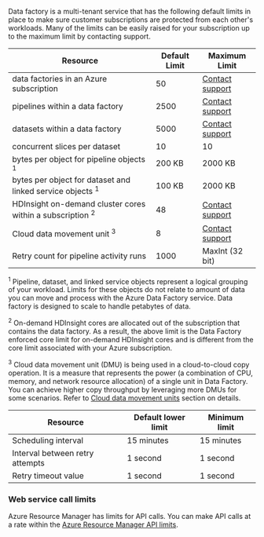 Data factory is a multi-tenant service that has the following default limits in place to make sure customer subscriptions are protected from each other's workloads. Many of the limits can be easily raised for your subscription up to the maximum limit by contacting support. 

**Resource** | **Default Limit** | **Maximum Limit**
-------- | ------------- | -------------
data factories in an Azure subscription | 50 | [Contact support](https://azure.microsoft.com/blog/2014/06/04/azure-limits-quotas-increase-requests/)
pipelines within a data factory | 2500 | [Contact support](https://azure.microsoft.com/blog/2014/06/04/azure-limits-quotas-increase-requests/)
datasets within a data factory | 5000 | [Contact support](https://azure.microsoft.com/blog/2014/06/04/azure-limits-quotas-increase-requests/)
concurrent slices per dataset | 10 | 10
bytes per object for pipeline objects <sup>1</sup> | 200 KB | 2000 KB
bytes per object for dataset and linked service objects <sup>1</sup> | 100 KB | 2000 KB
HDInsight on-demand cluster cores within a subscription <sup>2</sup> | 48 | [Contact support](https://azure.microsoft.com/blog/2014/06/04/azure-limits-quotas-increase-requests/)
Cloud data movement unit <sup>3</sup> | 8 | [Contact support](https://azure.microsoft.com/blog/2014/06/04/azure-limits-quotas-increase-requests/)
Retry count for pipeline activity runs | 1000 | MaxInt (32 bit)

<sup>1</sup> Pipeline, dataset, and linked service objects represent a logical grouping of your workload. Limits for these objects do not relate to amount of data you can move and process with the Azure Data Factory service. Data factory is designed to scale to handle petabytes of data.

<sup>2</sup> On-demand HDInsight cores are allocated out of the subscription that contains the data factory. As a result, the above limit is the Data Factory enforced core limit for on-demand HDInsight cores and is different from the core limit associated with your Azure subscription.

<sup>3</sup> Cloud data movement unit (DMU) is being used in a cloud-to-cloud copy operation. It is a measure that represents the power (a combination of CPU, memory, and network resource allocation) of a single unit in Data Factory. You can achieve higher copy throughput by leveraging more DMUs for some scenarios. Refer to [Cloud data movement units](../../articles/data-factory/data-factory-copy-activity-performance.md#cloud-data-movement-units) section on details.

**Resource** | **Default lower limit** | **Minimum limit**
-------- | ------------------- | -------------
Scheduling interval | 15 minutes | 15 minutes
Interval between retry attempts | 1 second | 1 second
Retry timeout value | 1 second | 1 second


### <a name="web-service-call-limits"></a>Web service call limits

Azure Resource Manager has limits for API calls. You can make API calls at a rate within the [Azure Resource Manager API limits](../azure-subscription-service-limits.md#resource-group-limits). 


